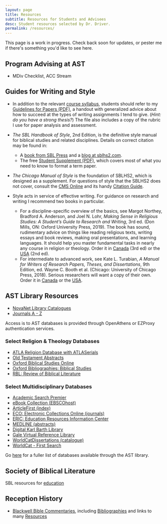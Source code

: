 ```yaml
---
layout: page
title: Resources
subtitle: Resources for Students and Advisees
desc: Student resources selected by Dr. Driver.
permalink: /resources/
---
```


This page is a work in progress. Check back soon for updates, or pester me if there's something you'd like to see here.

## Program Advising at AST

- MDiv Checklist, ACC Stream

## Guides for Writing and Style

- In addition to the relevant [course syllabus](/courses/), students should refer to
  my [Guidelines for Papers (PDF)](/assets/pdf/handouts/Guidelines_for_Papers.pdf),
  a handout with generalized advice about how to succeed at the types of writing
  assignments I tend to give. (*Hint: do you have a strong thesis?*) The file also
  includes a copy of the rubric I use for paper analysis and assessment.

- *The SBL Handbook of Style*, 2nd Edition, is the definitive style manual for biblical
  studies and related disciplines. Details on correct citation may be found in:
	* A [book from SBL Press](https://www.sbl-site.org/publications/SBLHandbookofStyle.aspx)
	  and a [blog at sblhs2.com](https://sblhs2.com).
	* The free [Student Supplement (PDF)](https://www.sbl-site.org/wp-content/uploads/2025/04/SBLHSsupp2015-02.pdf),
	  which covers most of what you need to know to format a term paper.

- *The Chicago Manual of Style* is the foundation of SBLHS2, which is designed as a
  supplement. For questions of style that the SBLHS2 does not cover, consult the [CMS Online](https://login.proxy1.athensams.net/login?qurl=http%3A%2F%2Fwww.chicagomanualofstyle.org%2F16%2Fcontents.html)
  and its handy [Citation Guide](https://www.chicagomanualofstyle.org/tools_citationguide/citation-guide-1.html).

- Style acts in service of effective writing. For guidance on research and writing
  I recommend two books in particular.
	* For a discipline-specific overview of the basics, see Margot Northey, Bradford A. Anderson, and Joel N. Lohr, *Making Sense in Religious Studies: A Student’s Guide to Research and Writing*, 3rd ed. (Don Mills, ON: Oxford University Press, 2019).
	  The book has sound, rudimentary advice on things like reading religious texts,
	  writing essays and book reviews, making oral presentations, and learning languages.
	  It should help you master fundamental tasks in nearly any course in religion or theology.
	  Order it in [Canada](https://amzn.to/2LKTIEf) (3rd ed) or the [USA](https://amzn.to/2K5kjXJ) (2nd ed).
	* For intermediate to advanced work, see Kate L. Turabian, *A Manual for Writers of Research Papers, Theses, and Dissertations*, 9th Edition, ed. Wayne C. Booth et al. (Chicago: University of Chicago Press, 2018).
	  Serious researchers will want a copy of their own. Order it in [Canada](https://amzn.to/2PUjgB6) or the [USA](https://amzn.to/2DkSL0R).



## AST Library Resources

- [NovaNet Library Catalogues](http://aleph1.novanet.ns.ca/F/?func=find-b-0&local_base=U-NOV01)
- [Journals A - Z](http://sfxna12.hosted.exlibrisgroup.com/01nova_astheo/az)


Access is to AST databases is provided through OpenAthens or EZProxy authentication services.

### Select Religion & Theology Databases

- [ATLA Religion Database with ATLASerials](https://go.openathens.net/redirector/astheology.ns.ca?url=http%3A%2F%2Fsearch.ebscohost.com%2Flogin.aspx%3Fprofile%3Dehost%26defaultdb%3Drfh)
- [Old Testament Abstracts](https://go.openathens.net/redirector/astheology.ns.ca?url=http%3A%2F%2Fsearch.ebscohost.com%2Flogin.aspx%3Fprofile%3Dehost%26defaultdb%3Dota)
- [Oxford Biblical Studies Online](http://ezproxy.astheology.ns.ca:2048/login?url=http://www.oxfordbiblicalstudies.com/)
- [Oxford Bibliographies: Biblical Studies](http://ezproxy.astheology.ns.ca:2048/login?url=http://www.oxfordbibliographies.com/browse?module_0=obo-9780195393361)
- [RBL: Review of Biblical Literature](http://www.bookreviews.org/)

### Select Multidisciplinary Databases

- [Academic Search Premier](https://go.openathens.net/redirector/astheology.ns.ca?url=http%3A%2F%2Fsearch.ebscohost.com%2Flogin.aspx%3Fprofile%3Dehost%26defaultdb%3Daph)
- [eBook Collection (EBSCOhost)](https://go.openathens.net/redirector/astheology.ns.ca?url=http%3A%2F%2Fsearch.ebscohost.com%2Flogin.aspx%3Fprofile%3Dehost%26defaultdb%3Dnlebk)
- [ArticleFirst (index)](https://go.openathens.net/redirector/astheology.ns.ca?url=http%3A%2F%2Ffirstsearch.oclc.org%2Ffsip%3Fdbname%3DArticleFirst%26done%3Dhttp%3A%2F%2Fwww.astheology.ns.ca%2Flibrary%2Farticles-databases.html)
- [ECO: Electronic Collections Online (journals)](https://go.openathens.net/redirector/astheology.ns.ca?url=http%3A%2F%2Ffirstsearch.oclc.org%2Ffsip%3Fdbname%3DECO%26done%3Dhttp%3A%2F%2Fwww.astheology.ns.ca%2Flibrary%2Farticles-databases.html)
- [ERIC: Education Resources Information Center](https://go.openathens.net/redirector/astheology.ns.ca?url=http%3A%2F%2Ffirstsearch.oclc.org%2Ffsip%3Fdbname%3DERIC%26done%3Dhttp%3A%2F%2Fwww.astheology.ns.ca%2Flibrary%2Farticles-databases.html)
- [MEDLINE (abstracts)](https://go.openathens.net/redirector/astheology.ns.ca?url=http%3A%2F%2Ffirstsearch.oclc.org%2Ffsip%3Fdbname%3DMEDLINE%26done%3Dhttp%3A%2F%2Fwww.astheology.ns.ca%2Flibrary%2Farticles-databases.html)
- [Digital Karl Barth Library](https://go.openathens.net/redirector/astheology.ns.ca?url=https%3A%2F%2Fdkbl.alexanderstreet.com%2F)
- [Gale Virtual Reference Library](http://infotrac.galegroup.com/itweb/hali62433)
- [WorldCatDissertations (catalogue)](https://go.openathens.net/redirector/astheology.ns.ca?url=http%3A%2F%2Ffirstsearch.oclc.org%2Ffsip%3Fdbname%3DWorldCatDissertations%26done%3Dhttp%3A%2F%2Fwww.astheology.ns.ca%2Flibrary%2Farticles-databases.html)
- [WorldCat - First Search](https://go.openathens.net/redirector/astheology.ns.ca?url=http%3A%2F%2Ffirstsearch.oclc.org%2Ffsip%3Fdbname%3DWorldCat%26done%3Dhttp%3A%2F%2Fwww.astheology.ns.ca%2Flibrary%2Farticles-databases.html)

Go [here](http://www.astheology.ns.ca/library/databases.html) for a fuller list of databases available through the AST library.

## Society of Biblical Literature

SBL resources for [education][]


## Reception History

- [Blackwell Bible Commentaries](http://bbibcomm.info), including [Bibliographies](http://bbibcomm.info/?page_id=55) and links to many [Resources](http://bbibcomm.info/?page_id=97)

[education]: https://www.sbl-site.org/educational/default.aspx
